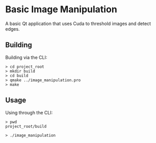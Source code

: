 # Basic Image Manipulation
A basic Qt application that uses Cuda to threshold images and detect edges.

## Building
Building via the CLI:

```
> cd project_root
> mkdir build
> cd build
> qmake ../image_manipulation.pro
> make
```

## Usage
Using through the CLI:

```
> pwd
project_root/build

> ./image_manipulation
```
